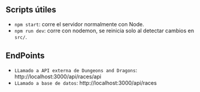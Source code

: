 ## Scripts útiles

- `npm start`: corre el servidor normalmente con Node.
- `npm run dev`: corre con nodemon, se reinicia solo al detectar cambios en `src/`.

## EndPoints

- `LLamado a API externa de Dungeons and Dragons`: http://localhost:3000/api/races/api 
- `LLamado a base de datos`: http://localhost:3000/api/races